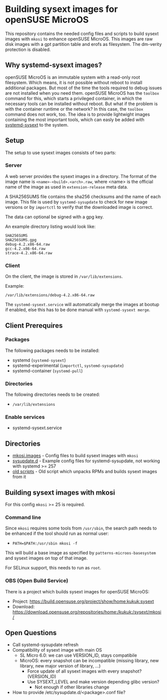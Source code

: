 # Building sysext images for openSUSE MicroOS

This repository contains the needed config files and scripts to build sysext images with `mkosi` to enhance openSUSE MicroOS. This images are raw disk images with a gpt partition table and erofs as filesystem.
The dm-verity protection is disabled.

## Why systemd-sysext images?

openSUSE MicroOS is an immutable system with a read-only root filesystem. Which means, it is not possible without reboot to install additional packages. But most of the time the tools required to debug issues are not installed when you need them.
openSUSE MicroOS has the `toolbox` command for this, which starts a privileged container, in which the necessary tools can be installed without reboot.
But what if the problem is with the container runtime or the network? In this case, the `toolbox` command does not work, too. The idea is to provide lightwight images containing the most important tools, which can easly be added with [systemd-sysext](https://manpages.opensuse.org/systemd-sysext.8) to the system.

## Setup

The setup to use sysext images consists of two parts:

### Server
A web server provides the sysext images in a directory. The format of the image name is `<name>-<build>.<arch>.raw`, where \<name\> is the official name of the image as used in `extension-release` meta data.

A SHA256SUMS file contains the sha256 checksums and the name of each image. This file is used by `systemd-sysupdate` to check for new image versions or by `importctl` to verify that the downloaded image is correct.

The data can optional be signed with a gpg key.

An example directory listing would look like:
```
SHA256SUMS
SHA256SUMS.gpg
debug-4.2.x86-64.raw
gcc-4.2.x86-64.raw
strace-4.2.x86-64.raw
```

### Client

On the client, the image is stored in `/var/lib/extensions`.

Example:
```
/var/lib/extensions/debug-4.2.x86-64.raw
```

The `systemd-sysext.service` will automatically merge the images at bootup if enabled, else this has to be done manual with `systemd-sysext merge`.

## Client Prerequires

### Packages

The following packages needs to be installed:
* systemd (`systemd-sysext`)
* systemd-experimental (`importctl`, `systemd-sysupdate`)
* systemd-container (`systemd-pull`)

### Directories

The following directories needs to be created:
* `/var/lib/extensions`

### Enable services
* systemd-sysext.service

## Directories
* [mkosi.images](mkosi.images) - Config files to build sysext images with `mkosi`
* [sysupdate.d](sysupdate.d) - Example config files for systemd-sysupdate, not working with systemd >= 257
* [old scripts](old-scripts) - Old script which unpacks RPMs and builds sysext images from it

## Building sysext images with mkosi

For this config `mkosi` >= 25 is required.

### Command line

Since `mkosi` requires some tools from `/usr/sbin`, the search path needs to be enhanced if the tool should run as normal user:
* `PATH=$PATH:/usr/sbin mkosi -f`

This will build a base image as specified by `patterns-microos-basesystem` and sysext images on top of that image.

For SELinux support, this needs to run as `root`.

### OBS (Open Build Service)

There is a project which builds sysext images for openSUSE MicroOS:

* Project: https://build.opensuse.org/project/show/home:kukuk:sysext
* Download: https://download.opensuse.org/repositories/home:/kukuk:/sysext/mkosi/

## Open Questions
* Call systemd-sysupdate refresh
* Compatibility of sysext image with main OS
  * SL Micro 6.0: we can use VERSION\_ID, stays compatibile
  * MicroOS: every snapshot can be incompatible (missing
    library, new library, new major version of library, ...)
    * Force update of all sysext images with every snapshot? (VERSION\_ID)
    * Use SYSEXT\_LEVEL and make version depending glibc version?
      * Not enough if other libraries change
* How to provide /etc/sysupdate.d/\<package\>.conf file?
